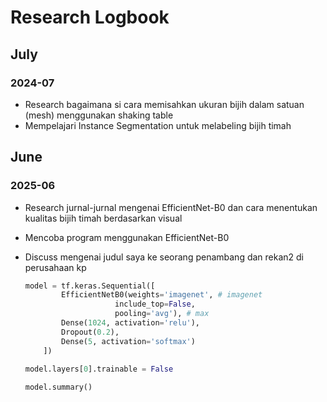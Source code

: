 # Research Logbook

## July

### 2024-07
- Research bagaimana si cara memisahkan ukuran bijih dalam satuan (mesh) menggunakan shaking table
- Mempelajari Instance Segmentation untuk melabeling bijih timah


## June

### 2025-06
- Research jurnal-jurnal mengenai EfficientNet-B0 dan cara menentukan kualitas bijih timah berdasarkan visual
- Mencoba program menggunakan EfficientNet-B0 
- Discuss mengenai judul saya ke seorang penambang dan rekan2 di perusahaan kp

    ```python
    model = tf.keras.Sequential([
            EfficientNetB0(weights='imagenet', # imagenet
                        include_top=False,
                        pooling='avg'), # max
            Dense(1024, activation='relu'),
            Dropout(0.2), 
            Dense(5, activation='softmax')
        ])
        
    model.layers[0].trainable = False

    model.summary()
    ```